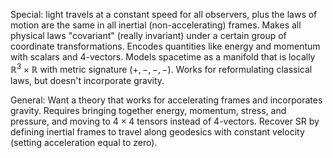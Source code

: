 












Special: light travels at a constant speed for all observers, plus the laws of motion are the same in all inertial (non-accelerating) frames. Makes all physical laws "covariant" (really invariant) under a certain group of coordinate transformations. Encodes quantities like energy and momentum with scalars and 4-vectors. Models spacetime as a manifold that is locally ${\mathbb{R}}^3 \times{\mathbb{R}}$ with metric signature $(+,-,-,-)$. Works for reformulating classical laws, but doesn't incorporate gravity.

General: Want a theory that works for accelerating frames and incorporates gravity. Requires bringing together energy, momentum, stress, and pressure, and moving to $4\times4$ tensors instead of 4-vectors. Recover SR by defining inertial frames to travel along geodesics with constant velocity (setting acceleration equal to zero).
